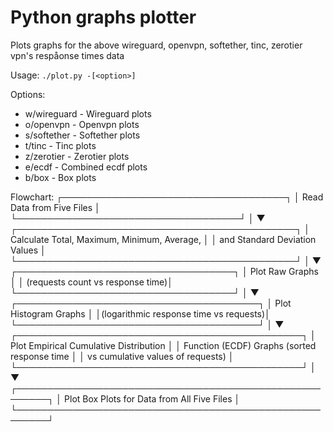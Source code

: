 # Python graphs plotter

Plots graphs for the above wireguard, openvpn, softether, tinc, zerotier vpn's respåonse times data

Usage: `./plot.py -[<option>]`

Options:
-    w/wireguard - Wireguard plots
-    o/openvpn - Openvpn plots
-    s/softether - Softether plots
-    t/tinc - Tinc plots
-    z/zerotier - Zerotier plots
-    e/ecdf - Combined ecdf plots
-    b/box - Box plots

Flowchart:
┌────────────────────────────────────┐
│      Read Data from Five Files     │
└────────────────────────────────────┘
                │
                ▼
┌─────────────────────────────────────────────┐
│ Calculate Total, Maximum, Minimum, Average, │
│          and Standard Deviation Values      │
└─────────────────────────────────────────────┘
                │
                ▼
┌───────────────────────────────────┐
│       Plot Raw Graphs             │
│  (requests count vs response time)│
└───────────────────────────────────┘
                │
                ▼
┌───────────────────────────────────────┐
│      Plot Histogram Graphs            │
│(logarithmic response time vs requests)│
└───────────────────────────────────────┘
                │
                ▼
┌──────────────────────────────────────────────┐
│     Plot Empirical Cumulative Distribution   │
│ Function (ECDF) Graphs (sorted response time │
│ vs cumulative values of requests)            │
└──────────────────────────────────────────────┘
                │
                ▼
┌───────────────────────────────────────────────────────┐
│    Plot Box Plots for Data from All Five Files        │
└───────────────────────────────────────────────────────┘
